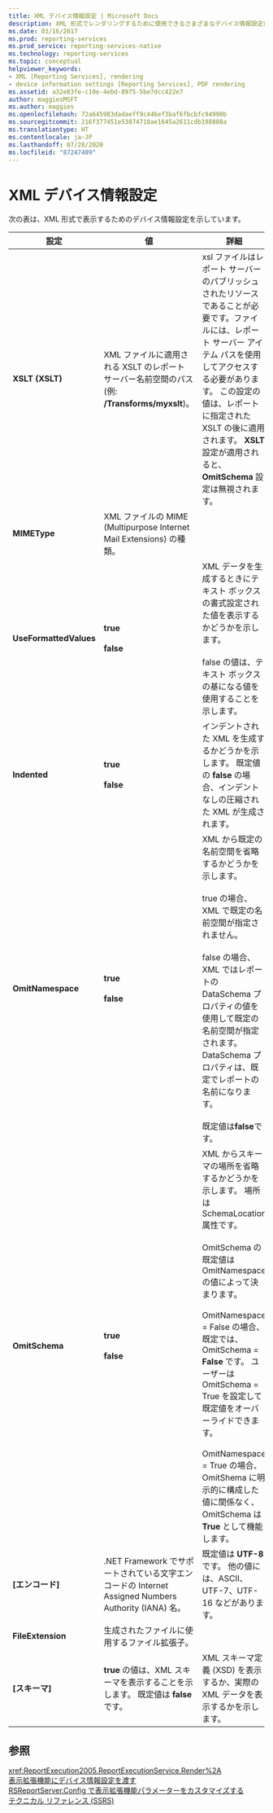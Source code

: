 ```yaml
---
title: XML デバイス情報設定 | Microsoft Docs
description: XML 形式でレンダリングするために使用できるさまざまなデバイス情報設定について説明します。
ms.date: 03/16/2017
ms.prod: reporting-services
ms.prod_service: reporting-services-native
ms.technology: reporting-services
ms.topic: conceptual
helpviewer_keywords:
- XML [Reporting Services], rendering
- device information settings [Reporting Services], PDF rendering
ms.assetid: a32e83fe-c10e-4ebd-8975-5be7dcc422e7
author: maggiesMSFT
ms.author: maggies
ms.openlocfilehash: 72a645983dadaeff9c446ef3baf6fbcbfc94990b
ms.sourcegitcommit: 216f377451e53874718ae1645a2611cdb198808a
ms.translationtype: HT
ms.contentlocale: ja-JP
ms.lasthandoff: 07/28/2020
ms.locfileid: "87247409"
---
```

# <a name="xml-device-information-settings"></a>XML デバイス情報設定
  次の表は、XML 形式で表示するためのデバイス情報設定を示しています。  
  
|設定|値|詳細|  
|-------------|------------|-------------|  
|**XSLT (XSLT)**|XML ファイルに適用される XSLT のレポート サーバー名前空間のパス (例: **/Transforms/myxslt**)。|xsl ファイルはレポート サーバーのパブリッシュされたリソースであることが必要です。ファイルには、レポート サーバー アイテム パスを使用してアクセスする必要があります。 この設定の値は、レポートに指定された XSLT の後に適用されます。 **XSLT** 設定が適用されると、 **OmitSchema** 設定は無視されます。|  
|**MIMEType**|XML ファイルの MIME (Multipurpose Internet Mail Extensions) の種類。||  
|**UseFormattedValues**|**true**<br /><br /> **false**|XML データを生成するときにテキスト ボックスの書式設定された値を表示するかどうかを示します。<br /><br /> false の値は、テキスト ボックスの基になる値を使用することを示します。|  
|**Indented**|**true**<br /><br /> **false**|インデントされた XML を生成するかどうかを示します。 既定値の **false** の場合、インデントなしの圧縮された XML が生成されます。|  
|**OmitNamespace**|**true**<br /><br /> **false**|XML から既定の名前空間を省略するかどうかを示します。<br /><br /> true の場合、XML で既定の名前空間が指定されません。<br /><br /> false の場合、XML ではレポートの DataSchema プロパティの値を使用して既定の名前空間が指定されます。 DataSchema プロパティは、既定でレポートの名前になります。<br /><br /> 既定値は**false**です。|  
|**OmitSchema**|**true**<br /><br /> **false**|XML からスキーマの場所を省略するかどうかを示します。 場所は SchemaLocation 属性です。<br /><br /> OmitSchema の既定値は OmitNamespace の値によって決まります。<br /><br /> OmitNamespace = False の場合、既定では、OmitSchema = **False** です。 ユーザーは OmitSchema = True を設定して既定値をオーバーライドできます。<br /><br /> OmitNamespace = True の場合、OmitShema に明示的に構成した値に関係なく、OmitSchema は **True** として機能します。|  
|**[エンコード]**|.NET Framework でサポートされている文字エンコードの Internet Assigned Numbers Authority (IANA) 名。|既定値は **UTF-8**です。 他の値には、ASCII、UTF-7、UTF-16 などがあります。|  
|**FileExtension**|生成されたファイルに使用するファイル拡張子。||  
|**[スキーマ]**|**true** の値は、XML スキーマを表示することを示します。 既定値は **false** です。|XML スキーマ定義 (XSD) を表示するか、実際の XML データを表示するかを示します。|  
  
## <a name="see-also"></a>参照  
 <xref:ReportExecution2005.ReportExecutionService.Render%2A>   
 [表示拡張機能にデバイス情報設定を渡す](../reporting-services/report-server-web-service/net-framework/passing-device-information-settings-to-rendering-extensions.md)   
 [RSReportServer.Config で表示拡張機能パラメーターをカスタマイズする](../reporting-services/customize-rendering-extension-parameters-in-rsreportserver-config.md)   
 [テクニカル リファレンス (SSRS)](../reporting-services/technical-reference-ssrs.md)  
  
  
